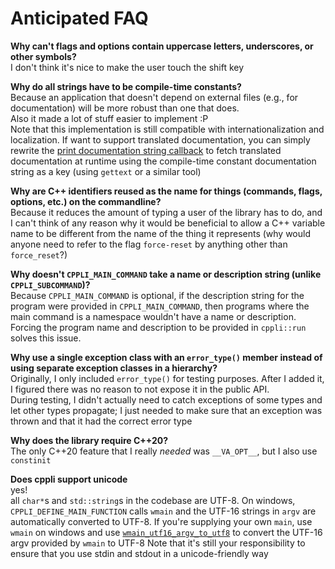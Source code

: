 # Anticipated FAQ

**Why can't flags and options contain uppercase letters, underscores, or other symbols?**  
I don't think it's nice to make the user touch the shift key
  
**Why do all strings have to be compile-time constants?**  
Because an application that doesn't depend on external files (e.g., for documentation) will be more robust than one that does.  
Also it made a lot of stuff easier to implement :P  
Note that this implementation is still compatible with internationalization and localization. If want to support translated documentation, you can simply rewrite the [print documentation string callback](../include/cppli/detail/documentation.h) to fetch translated documentation at runtime using the compile-time constant documentation string as a key (using `gettext` or a similar tool)

**Why are C++ identifiers reused as the name for things (commands, flags, options, etc.) on the commandline?**  
Because it reduces the amount of typing a user of the library has to do, 
and I can't think of any reason why it would be beneficial to allow a C++ variable name to be different from the name of the thing it represents 
(why would anyone need to refer to the flag `force-reset` by anything other than `force_reset`?)

**Why doesn't `CPPLI_MAIN_COMMAND` take a name or description string (unlike `CPPLI_SUBCOMMAND`)?**  
Because `CPPLI_MAIN_COMMAND` is optional, 
if the description string for the program were provided in `CPPLI_MAIN_COMMAND`,
then programs where the main command is a namespace wouldn't have a name or description.
Forcing the program name and description to be provided in `cppli::run` solves this issue.

**Why use a single exception class with an `error_type()` member instead of using separate exception classes in a hierarchy?**  
Originally, I only included `error_type()` for testing purposes. After I added it, I figured there was no reason to not expose it in the public API.  
During testing, I didn't actually need to catch exceptions of some types and let other types propagate; 
I just needed to make sure that an exception was thrown and that it had the correct error type

**Why does the library require C++20?**  
The only C++20 feature that I really _needed_ was `__VA_OPT__`, but I also use `constinit` 

**Does cppli support unicode**  
yes!  
all `char*`s and `std::string`s in the codebase are UTF-8. On windows, `CPPLI_DEFINE_MAIN_FUNCTION` calls `wmain` and the UTF-16 strings in `argv` are automatically converted to UTF-8. 
If you're supplying your own `main`, use `wmain` on windows and use [`wmain_utf16_argv_to_utf8`](../include/cppli/run.h) to convert the UTF-16 argv provided by `wmain` to UTF-8 
Note that it's still your responsibility to ensure that you use stdin and stdout in a unicode-friendly way